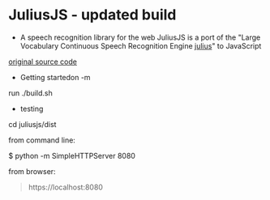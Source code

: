 JuliusJS - updated build
====

* A speech recognition library for the web
JuliusJS is a port of the "Large Vocabulary Continuous Speech Recognition
Engine [julius](https://github.com/julius-speech/julius)"
to JavaScript

[original source code](https://github.com/zzmp/juliusjs/)

* Getting startedon -m 

run ./build.sh

* testing

cd juliusjs/dist

from command line:

$ python -m SimpleHTTPServer 8080

from browser:

> https://localhost:8080
